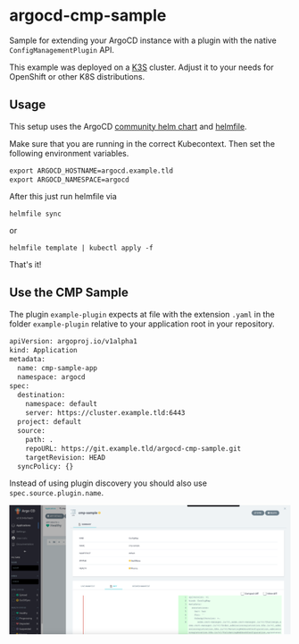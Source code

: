 # argocd-cmp-sample

Sample for extending your ArgoCD instance with a plugin with the native `ConfigManagementPlugin` API.

This example was deployed on a [K3S](https://k3s.io/) cluster. Adjust it to your needs for OpenShift or other K8S distributions.

## Usage

This setup uses the ArgoCD [community helm chart](https://github.com/argoproj/argo-helm) and [helmfile](https://github.com/helmfile/helmfile).

Make sure that you are running in the correct Kubecontext. Then set the following environment variables.

```
export ARGOCD_HOSTNAME=argocd.example.tld
export ARGOCD_NAMESPACE=argocd
```

After this just run helmfile via

```
helmfile sync
```

or

```
helmfile template | kubectl apply -f
```

That's it!

## Use the CMP Sample

The plugin `example-plugin` expects at file with the extension `.yaml` in the folder `example-plugin` relative to your application root in your repository.

```
apiVersion: argoproj.io/v1alpha1
kind: Application
metadata:
  name: cmp-sample-app
  namespace: argocd
spec:
  destination:
    namespace: default
    server: https://cluster.example.tld:6443
  project: default
  source:
    path: .
    repoURL: https://git.example.tld/argocd-cmp-sample.git
    targetRevision: HEAD
  syncPolicy: {}
```

Instead of using plugin discovery you should also use `spec.source.plugin.name`.

![](example.png)

